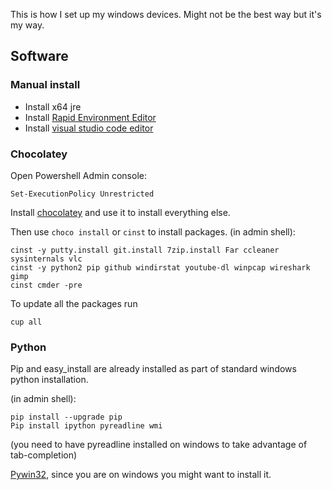 This is how I set up my windows devices.
Might not be the best way but it's my way.

## Software
### Manual install

* Install x64 jre
* Install [Rapid Environment Editor](http://www.rapidee.com/en/download)
* Install [visual studio code editor](https://code.visualstudio.com/updates)

### Chocolatey 

Open Powershell Admin console:

```
Set-ExecutionPolicy Unrestricted
```

Install [chocolatey](https://chocolatey.org/) and use it to install everything else.

Then use ```choco install``` or ```cinst``` to install packages.
(in admin shell):

```
cinst -y putty.install git.install 7zip.install Far ccleaner sysinternals vlc
cinst -y python2 pip github windirstat youtube-dl winpcap wireshark gimp 
cinst cmder -pre 
```

To update all the packages run 

```
cup all
```

### Python
Pip and easy_install are already installed as part of standard windows python installation.

(in admin shell):
```
pip install --upgrade pip
Pip install ipython pyreadline wmi
```
(you need to have pyreadline installed on windows to take advantage of tab-completion)

[Pywin32](http://sourceforge.net/projects/pywin32/files/pywin32/Build%20219/pywin32-219.win-amd64-py2.7.exe/download), since you are on windows you might want to install it.

